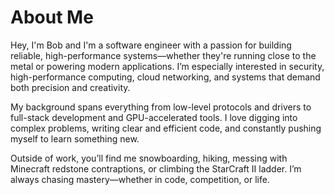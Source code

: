 # About Me

Hey, I'm Bob and I'm a software engineer with a passion for building reliable,
high-performance systems—whether they're running close to the metal or powering
modern applications. I’m especially interested in security, high-performance
computing, cloud networking, and systems that demand both precision and
creativity.

My background spans everything from low-level protocols and drivers to
full-stack development and GPU-accelerated tools. I love digging into complex
problems, writing clear and efficient code, and constantly pushing myself to
learn something new.

Outside of work, you’ll find me snowboarding, hiking, messing with Minecraft
redstone contraptions, or climbing the StarCraft II ladder. I’m always chasing
mastery—whether in code, competition, or life.

<LinkBar></LinkBar>

<JobHistory></JobHistory>
